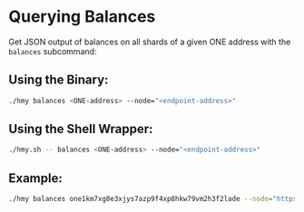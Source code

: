 # Querying Balances

Get JSON output of balances on all shards of a given ONE address with the `balances` subcommand:

## Using the Binary:

```bash
./hmy balances <ONE-address> --node="<endpoint-address>"
```

## Using the Shell Wrapper:

```bash
./hmy.sh -- balances <ONE-address> --node="<endpoint-address>"
```

## Example:

```bash
./hmy balances one1km7xg8e3xjys7azp9f4xp8hkw79vm2h3f2lade --node="https://api.s0.t.hmny.io"
```
